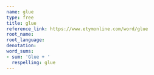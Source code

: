 ```yaml
---
name: glue
type: free
title: glue
reference_link: https://www.etymonline.com/word/glue
root_name: 
root_language: 
denotation: 
word_sums:
- sum: 'Glue + '
  respelling: glue
---
```

